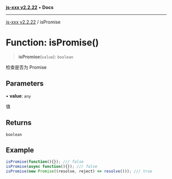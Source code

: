 [**js-xxx v2.2.22**](../README.md) • **Docs**

***

[js-xxx v2.2.22](../README.md) / isPromise

# Function: isPromise()

> **isPromise**(`value`): `boolean`

检查是否为 Promise

## Parameters

• **value**: `any`

值

## Returns

`boolean`

## Example

```ts
isPromise(function(){}); /// false
isPromise(async function(){}); /// false
isPromise(new Promise((resolve, reject) => resolve())); /// true
```
